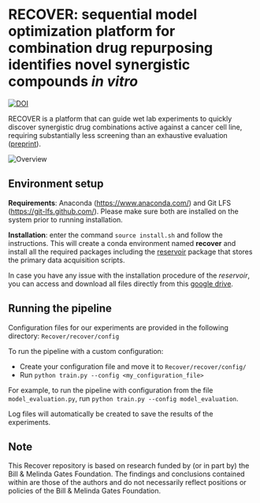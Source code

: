 # RECOVER: sequential model optimization platform for combination drug repurposing identifies novel synergistic compounds *in vitro*
[![DOI](https://zenodo.org/badge/320327566.svg)](https://zenodo.org/badge/latestdoi/320327566)

RECOVER is a platform that can guide wet lab experiments to quickly discover synergistic drug combinations active 
against a cancer cell line, requiring substantially less screening than an exhaustive evaluation 
([preprint](https://arxiv.org/abs/2202.04202)).


![Overview](docs/images/overview.png "Overview")

## Environment setup

**Requirements**: Anaconda (https://www.anaconda.com/) and Git LFS (https://git-lfs.github.com/). Please make sure 
both are installed on the system prior to running installation.

**Installation**: enter the command `source install.sh` and follow the instructions. This will create a conda 
environment named **recover** and install all the required packages including the 
[reservoir](https://github.com/RECOVERcoalition/Reservoir) package that stores the primary data acquisition scripts.

In case you have any issue with the installation procedure of the *reservoir*, you can access and download all files directly from this [google drive](https://drive.google.com/drive/folders/1MYeDoAi0-qnhSJTvs68r861iMOdoqYki?usp=share_link).

## Running the pipeline

Configuration files for our experiments are provided in the following directory: `Recover/recover/config`

To run the pipeline with a custom configuration:
- Create your configuration file and move it to `Recover/recover/config/`
- Run `python train.py --config <my_configuration_file>`

For example, to run the pipeline with configuration from 
the file `model_evaluation.py`, run `python train.py --config model_evaluation`.

Log files will automatically be created to save the results of the experiments.

## Note

This Recover repository is based on research funded by (or in part by) the Bill & Melinda Gates Foundation. The 
findings and conclusions contained within are those of the authors and do not necessarily reflect positions or policies 
of the Bill & Melinda Gates Foundation.
